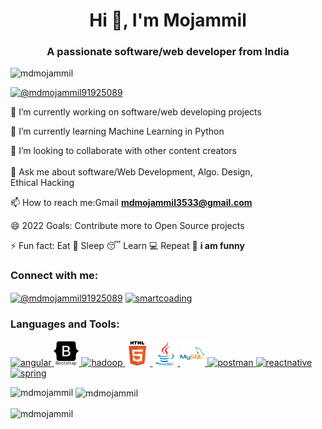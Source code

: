 <h1 align="center">Hi 👋, I'm Mojammil</h1>
<h3 align="center">A passionate software/web developer from India</h3>

<p align="left"> <img src="https://komarev.com/ghpvc/?username=mdmojammil&label=Profile%20views&color=0e75b6&style=flat" alt="mdmojammil" /> </p>

<p align="left"> <a href="https://twitter.com/@mdmojammil91925089" target="blank"><img src="https://img.shields.io/twitter/follow/@mdmojammil91925089?logo=twitter&style=for-the-badge" alt="@mdmojammil91925089" /></a> </p>


🔭 I’m currently working on software/web developing projects

🌱 I’m currently learning Machine Learning in Python

👯 I’m looking to collaborate with other content creators<br></br>
💬 Ask me about software/Web Development, Algo. Design,<br> Ethical
Hacking

📫 How to reach me:Gmail **mdmojammil3533@gmail.com**

😄 2022 Goals: Contribute more to Open Source projects

⚡ Fun fact: Eat 🍔 Sleep 😴 Learn 💻 Repeat 🔁 **i am funny**

<h3 align="left">Connect with me:</h3>
<p align="left">
<a href="https://twitter.com/@mdmojammil91925089" target="blank"><img align="center" src="https://raw.githubusercontent.com/rahuldkjain/github-profile-readme-generator/master/src/images/icons/Social/twitter.svg" alt="@mdmojammil91925089" height="30" width="40" /></a>
<a href="https://www.youtube.com/c/smartcoading" target="blank"><img align="center" src="https://raw.githubusercontent.com/rahuldkjain/github-profile-readme-generator/master/src/images/icons/Social/youtube.svg" alt="smartcoading" height="30" width="40" /></a>
</p>

<h3 align="left">Languages and Tools:</h3>
<p align="left"> <a href="https://angular.io" target="_blank" rel="noreferrer"> <img src="https://angular.io/assets/images/logos/angular/angular.svg" alt="angular" width="40" height="40"/> </a> <a href="https://getbootstrap.com" target="_blank" rel="noreferrer"> <img src="https://raw.githubusercontent.com/devicons/devicon/master/icons/bootstrap/bootstrap-plain-wordmark.svg" alt="bootstrap" width="40" height="40"/> </a> <a href="https://hadoop.apache.org/" target="_blank" rel="noreferrer"> <img src="https://www.vectorlogo.zone/logos/apache_hadoop/apache_hadoop-icon.svg" alt="hadoop" width="40" height="40"/> </a> <a href="https://www.w3.org/html/" target="_blank" rel="noreferrer"> <img src="https://raw.githubusercontent.com/devicons/devicon/master/icons/html5/html5-original-wordmark.svg" alt="html5" width="40" height="40"/> </a> <a href="https://www.java.com" target="_blank" rel="noreferrer"> <img src="https://raw.githubusercontent.com/devicons/devicon/master/icons/java/java-original.svg" alt="java" width="40" height="40"/> </a> <a href="https://www.mysql.com/" target="_blank" rel="noreferrer"> <img src="https://raw.githubusercontent.com/devicons/devicon/master/icons/mysql/mysql-original-wordmark.svg" alt="mysql" width="40" height="40"/> </a> <a href="https://postman.com" target="_blank" rel="noreferrer"> <img src="https://www.vectorlogo.zone/logos/getpostman/getpostman-icon.svg" alt="postman" width="40" height="40"/> </a> <a href="https://reactnative.dev/" target="_blank" rel="noreferrer"> <img src="https://reactnative.dev/img/header_logo.svg" alt="reactnative" width="40" height="40"/> </a> <a href="https://spring.io/" target="_blank" rel="noreferrer"> <img src="https://www.vectorlogo.zone/logos/springio/springio-icon.svg" alt="spring" width="40" height="40"/> </a> </p>

<p><img align="left" src="https://github-readme-stats.vercel.app/api/top-langs?username=mdmojammil&show_icons=true&locale=en&layout=compact" alt="mdmojammil" /></p>

<p>&nbsp;<img align="center" src="https://github-readme-stats.vercel.app/api?username=mdmojammil&show_icons=true&locale=en" alt="mdmojammil" /></p>

<p><img align="center" src="https://github-readme-streak-stats.herokuapp.com/?user=mdmojammil&" alt="mdmojammil" /></p>
